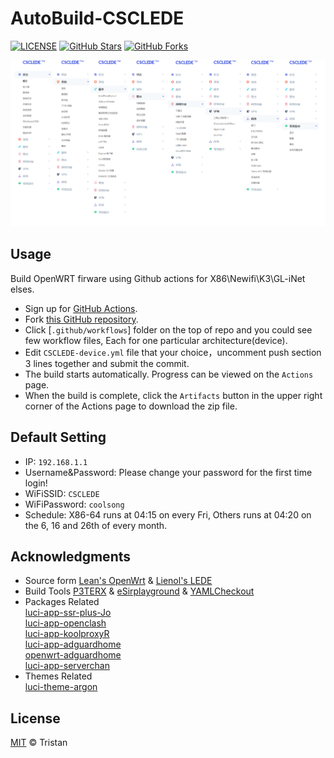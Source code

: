 # AutoBuild-CSCLEDE

[![LICENSE](https://img.shields.io/github/license/mashape/apistatus.svg?style=flat-square&label=LICENSE)](https://github.com/wubin2/AutoBuild-CSCLEDE/blob/master/LICENSE)
[![GitHub Stars](https://img.shields.io/github/stars/wubin2/AutoBuild-CSCLEDE.svg?style=flat-square&label=Stars)](https://github.com/wubin2/AutoBuild-CSCLEDE/stargazers)
[![GitHub Forks](https://img.shields.io/github/forks/wubin2/AutoBuild-CSCLEDE.svg?style=flat-square&label=Forks)](https://github.com/wubin2/AutoBuild-CSCLEDE/fork)

![MENU](docs/menu.png)  

## Usage 

Build OpenWRT firware using Github actions for X86\Newifi\K3\GL-iNet elses.  

- Sign up for [GitHub Actions](https://github.com/features/actions/signup). 
- Fork [this GitHub repository](https://github.com/wubin2/AutoBuild-CSCLEDE). 
- Click [`.github/workflows`] folder on the top of repo and you could see few workflow files, Each for one particular architecture(device). 
- Edit `CSCLEDE-device.yml` file that your choice，uncomment push section 3 lines together and submit the commit. 
- The build starts automatically. Progress can be viewed on the `Actions` page. 
- When the build is complete, click the `Artifacts` button in the upper right corner of the Actions page to download the zip file. 

## Default Setting  

- IP: `192.168.1.1`  
- Username&Password: Please change your password for the first time login!  
- WiFiSSID: `CSCLEDE`  
- WiFiPassword: `coolsong`  
- Schedule: X86-64 runs at 04:15 on every Fri, Others runs at 04:20 on the 6, 16 and 26th of every month.

## Acknowledgments

- Source form [Lean's OpenWrt](https://github.com/coolsnowwolf/lede) & [Lienol's LEDE](https://github.com/Lienol/lean-lede)  
- Build Tools [P3TERX](https://github.com/P3TERX/Actions-OpenWrt) & [eSirplayground](https://github.com/esirplayground/AutoBuild-OpenWrt) & [YAMLCheckout](http://www.yamllint.com/)   
- Packages Related  
[luci-app-ssr-plus-Jo](https://github.com/Leo-Jo-My/luci-app-ssr-plus-Jo)  
[luci-app-openclash](https://github.com/vernesong/OpenClash)  
[luci-app-koolproxyR](https://github.com/tzxiaozhen88/luci-app-koolproxyR)  
[luci-app-adguardhome](https://github.com/rufengsuixing/luci-app-adguardhome)  
[openwrt-adguardhome](https://github.com/happyzhang1995/openwrt-adguardhome)  
[luci-app-serverchan](https://github.com/tty228/luci-app-serverchan)  
- Themes Related  
[luci-theme-argon](https://github.com/jerrykuku/luci-theme-argon)   

## License

[MIT](https://github.com/wubin2/AutoBuild-CSCLEDE/edit/master/LICENSE) © Tristan
